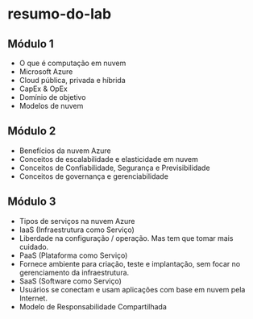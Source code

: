 # resumo-do-lab
## Módulo 1
 - O que é computação em nuvem
 - Microsoft Azure
 - Cloud pública, privada e híbrida
 - CapEx & OpEx
 - Domínio de objetivo
 - Modelos de nuvem

## Módulo 2
 - Benefícios da nuvem Azure
 - Conceitos de escalabilidade e elasticidade em nuvem
 - Conceitos de Confiabilidade, Segurança e Previsibilidade
 - Conceitos de governança e gerenciabilidade

## Módulo 3
 - Tipos de serviços na nuvem Azure
 - IaaS (Infraestrutura como Serviço)
  - Liberdade na configuração / operação. Mas tem que tomar mais cuidado.
 - PaaS (Plataforma como Serviço)
  - Fornece ambiente para criação, teste e implantação, sem focar no gerenciamento da infraestrutura.
 - SaaS (Software como Serviço)
  - Usuários se conectam e usam aplicações com base em nuvem pela Internet.
 - Modelo de Responsabilidade Compartilhada

